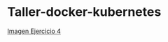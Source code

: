 # Taller-docker-kubernetes

[Imagen Ejercicio 4](https://hub.docker.com/repository/docker/agustincejas/ejercicio_04)
